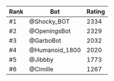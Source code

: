Rank|Bot|Rating
---|---|---
#1|@Shocky_BOT|2334
#2|@OpeningsBot|2329
#3|@GarboBot|2032
#4|@Humanoid_1800|2020
#5|@Jibbby|1773
#6|@Cimille|1267
